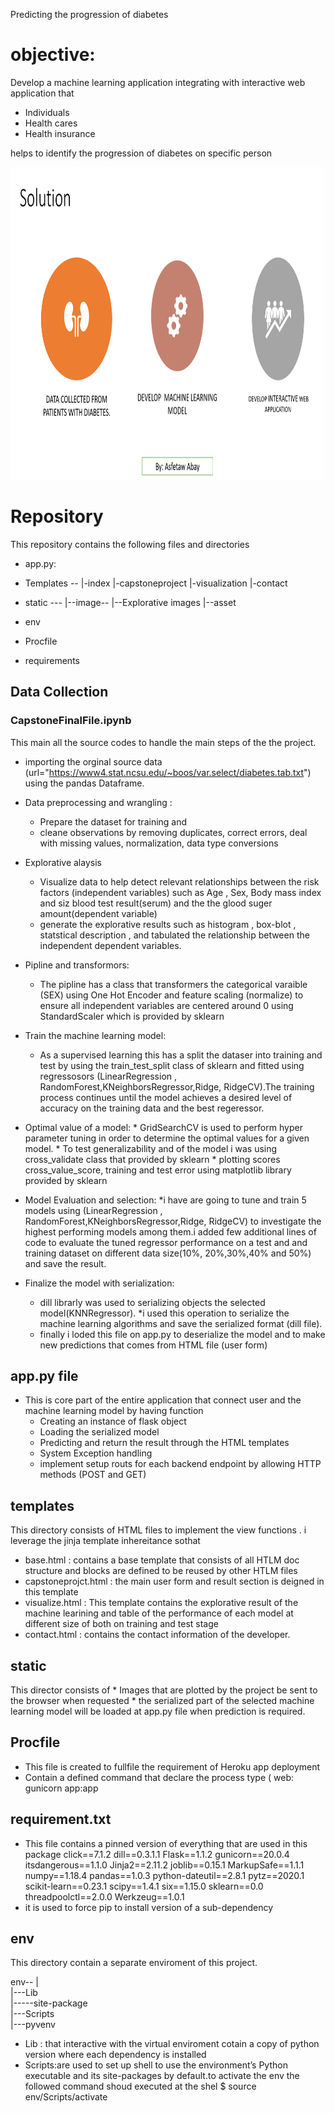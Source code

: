 
Predicting the progression of diabetes

# objective:

Develop a machine learning application  integrating with interactive web  application that
* Individuals 
* Health cares 
* Health insurance 

 helps to identify the progression of diabetes on specific person 




<img src="./Solution.png" width=500 height=500><img>

# Repository

This repository contains the following files and directories 

* app.py: 
* Templates --
            |-index
            |-capstoneproject
            |-visualization
            |-contact
            
* static ---
           |--image--
                   |--Explorative images 
           |--asset
* env
* Procfile
* requirements 


##  Data Collection 

### CapstoneFinalFile.ipynb

This main all the source codes to handle the main steps of the the project.
* importing the orginal source data (url="https://www4.stat.ncsu.edu/~boos/var.select/diabetes.tab.txt") using the pandas Dataframe.
* Data preprocessing and wrangling :
    * Prepare the dataset  for training and 
    * cleane observations by removing  duplicates, correct errors, deal with missing values, normalization, data type conversions
* Explorative alaysis 
    * Visualize data to help detect relevant relationships between the risk factors (independent variables) such as Age , Sex, Body mass index and siz blood test result(serum) and the the glood suger amount(dependent variable)
    * generate the explorative results such as histogram  , box-blot , statstical description , and tabulated the relationship between the independent dependent variables.
* Pipline and transformors:
    *  The pipline has a class that  transformers the categorical varaible (SEX) using One Hot Encoder and feature scaling (normalize) to ensure all  independent variables are centered around 0  using StandardScaler which is provided by sklearn 
* Train the machine learning model:
    * As a supervised learning this has a split the dataser into training and test by using the train_test_split class of sklearn and fitted using regressosors (LinearRegression , RandomForest,KNeighborsRegressor,Ridge, RidgeCV).The training process continues until the model achieves a desired level of accuracy on the training data and the best regeressor.

* Optimal value of a model:
      * GridSearchCV is used to perform hyper parameter tuning in order to determine the optimal values for a given model.
      * To test generalizability and  of the model i was using cross_validate class that provided by sklearn
      * plotting scores cross_value_score, training  and test error using matplotlib library provided by sklearn
 * Model Evaluation and selection:
      *i have  are going to tune and train 5 models using (LinearRegression , RandomForest,KNeighborsRegressor,Ridge, RidgeCV) to investigate the highest performing models among them.i added  few additional lines of code to evaluate the tuned regressor  performance on a test and and training dataset on different data size(10%, 20%,30%,40% and 50%) and  save the result.
* Finalize the model with serialization:
    * dill  librarly was used to  serializing objects  the selected model(KNNRegressor).
    *i used this operation to serialize the machine learning algorithms and save the serialized format (dill file).
    * finally i loded this file on app.py  to deserialize the model and to make new predictions that comes from HTML file (user form)

## app.py file

* This is core part of the entire application that connect user and the machine learning model by having function 
    * Creating an instance of flask object 
    * Loading the serialized model 
    * Predicting and return the result through the HTML templates 
    * System Exception handling 
    * implement setup routs for each backend endpoint by allowing HTTP methods (POST and GET)
  

## templates

This directory consists of HTML files to implement the view functions .
i leverage the jinja template inhereitance sothat 
* base.html : contains a base template that consists of all HTLM doc structure and blocks are defined to be reused by other HTLM files 
* capstoneprojct.html : the main user form and result section is deigned in this template 
* visualize.html : This template contains the explorative result of the machine learining and table of the performance of each model at different size of both on training and test stage
* contact.html : contains the contact information of the developer.


## static

This director consists of 
    * Images that are plotted by the project be sent to the browser when requested
    * the serialized part of the selected machine learning model will be loaded at app.py file when prediction is required.

## Procfile 

* This file is created to  fullfile the requirement of Heroku app deployment
* Contain a defined command that declare the process type (
          web: gunicorn app:app

## requirement.txt

 * This file  contains a pinned version of everything that are used in this package 
            click==7.1.2
            dill==0.3.1.1
            Flask==1.1.2
            gunicorn==20.0.4
            itsdangerous==1.1.0
            Jinja2==2.11.2
            joblib==0.15.1
            MarkupSafe==1.1.1
            numpy==1.18.4
            pandas==1.0.3
            python-dateutil==2.8.1
            pytz==2020.1
            scikit-learn==0.23.1
            scipy==1.4.1
            six==1.15.0
            sklearn==0.0
            threadpoolctl==2.0.0
            Werkzeug==1.0.1
 * it is  used to force pip to install version of a sub-dependency

## env

This directory contain a separate enviroment of this project. 

env--
            | <br>
            |---Lib <br>
                 |-----site-package<br>
            |---Scripts<br>
            |---pyvenv

* Lib : that interactive with the virtual enviroment cotain a copy of python version where each dependency is installed
* Scripts:are used to set up shell to use the environment’s Python executable and its site-packages by default.to activate the env the followed command shoud executed at the shel
                     $ source env/Scripts/activate



```python

```
